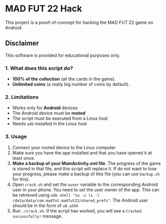 # MAD FUT 22 Hack
This project is a proof-of-concept for hacking the MAD FUT 22 game on Android.

## Disclaimer
This software is provided for educational purposes only.

### 1. What does this script do?
- **100% of the collection** (all the cards in the game).
- **Unlimited coins** (a really big number of coins by default).

### 2. Limitations
- Works only for **Android** devices
- The Android device must be **rooted**
- The script must be executed from a Linux host
- Needs `adb` installed in the Linux host

### 3. Usage
1. Connect your rooted device to the Linux computer
2. Make sure you have the app installed and that you have opened it at least once.
3. **Make a backup of your MainActivity.xml file**. The progress of the game is stored in that file, and this script will replace it. If do not want to lose your progress, please make a backup of this file (you can use `backup.sh` for this).
4. Open `crack.sh` and set the `auser` variable to the corresponding Android user in your phone. You need to set the user owner of the app. This can be retrieved using `adb shell "su -c ls -l /data/data/com.madfut.madfut22/shared_prefs"`. The Android user should be in the form of `u0_aXXX`
5. Run `./crack.sh`. If the script has worked, you will see a `Cracked successfully!` message.
